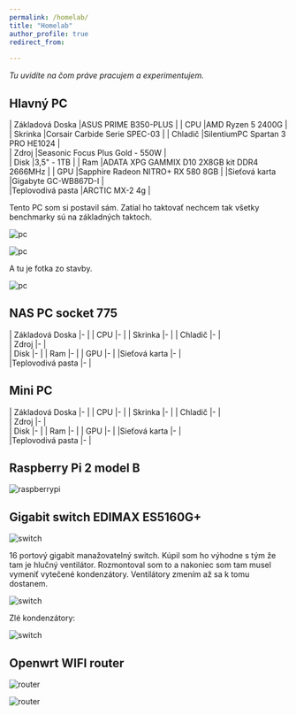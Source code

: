 ```yaml
---
permalink: /homelab/
title: "Homelab"
author_profile: true
redirect_from: 
  
---
```

_Tu uvidíte na čom práve pracujem a experimentujem._

Hlavný PC
---------- 

| Základová Doska      |ASUS PRIME B350-PLUS                         | 
| CPU                  |AMD Ryzen 5 2400G                            | 
| Skrinka              |Corsair Carbide Serie SPEC-03                | 
| Chladič              |SilentiumPC Spartan 3 PRO HE1024             |   
| Zdroj                |Seasonic Focus Plus Gold - 550W              |    
| Disk                 |3,5" - 1TB                                   | 
| Ram                  |ADATA XPG GAMMIX D10 2X8GB kit DDR4 2666MHz  | 
| GPU                  |Sapphire Radeon NITRO+ RX 580  8GB           | 
|Sieťová karta         |Gigabyte GC-WB867D-I                         |    
|Teplovodivá pasta     |ARCTIC MX-2 4g                               | 

Tento PC som si postavil sám. Zatial ho taktovať nechcem tak všetky benchmarky sú na základných taktoch.   

![pc](https://i.imgur.com/Xer5V8G.png) 


![pc](https://i.imgur.com/nKiFyUa.png)

A tu je fotka zo stavby.

![pc](https://imgur.com/ZXo63JK)



NAS PC socket 775
----------   


| Základová Doska      |-                        | 
| CPU                  |-                        | 
| Skrinka              |-                        | 
| Chladič              |-                        |   
| Zdroj                |-                        |    
| Disk                 |-                        | 
| Ram                  |-                        | 
| GPU                  |-                        | 
|Sieťová karta         |-                        |    
|Teplovodivá pasta     |-                        | 





Mini  PC
----------  

| Základová Doska      |-                        | 
| CPU                  |-                        | 
| Skrinka              |-                        | 
| Chladič              |-                        |   
| Zdroj                |-                        |    
| Disk                 |-                        | 
| Ram                  |-                        | 
| GPU                  |-                        | 
|Sieťová karta         |-                        |    
|Teplovodivá pasta     |-                        | 
         




Raspberry Pi 2 model B
----------   

![raspberrypi](https://i.imgur.com/aReCLZD.jpg)





Gigabit switch EDIMAX ES5160G+ 
----------   

![switch](https://i.imgur.com/2aMEjLx.jpg)

16 portový gigabit manažovatelný switch. Kúpil som ho výhodne s tým že tam je hlučný  ventilátor. Rozmontoval som to a nakoniec som tam musel vymeniť vytečené kondenzátory. 
Ventilátory zmením až sa k tomu dostanem.


![switch](https://i.imgur.com/MwMqkgc.jpg)

Zlé kondenzátory:

![switch](https://i.imgur.com/VeJQ4O0.jpg)

Openwrt WIFI router
----------    

![router](https://i.imgur.com/hjQQZWf.jpg)   

![router](https://i.imgur.com/hiH9t7k.jpg)

